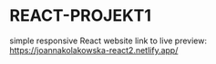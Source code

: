 # REACT-PROJEKT1

simple responsive React website
link to live preview: https://joannakolakowska-react2.netlify.app/
